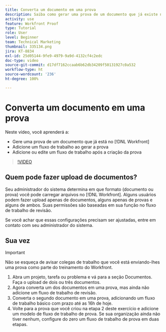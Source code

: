 ```yaml
---
title: Converta um documento em uma prova
description: Saiba como gerar uma prova de um documento que já existe no [!DNL  Workfront], adicione um fluxo de trabalho a uma prova, e adicione ou edite um fluxo de trabalho após a criação da prova.
activity: use
feature: Workfront Proof
type: Tutorial
role: User
level: Beginner
team: Technical Marketing
thumbnail: 335134.png
jira: KT-8834
exl-id: 25d05144-9fe9-4979-9a9d-4132cf4c2edc
doc-type: video
source-git-commit: d17df7162ccaab6b62db34209f50131927c0a532
workflow-type: ht
source-wordcount: '236'
ht-degree: 100%

---
```


# Converta um documento em uma prova

Neste vídeo, você aprenderá a:

* Gere uma prova de um documento que já está no [!DNL Workfront]
* Adicione um fluxo de trabalho ao gerar a prova
* Adicione ou edite um fluxo de trabalho após a criação da prova

>[!VIDEO](https://video.tv.adobe.com/v/335134/?quality=12&learn=on&enablevpops)


## Quem pode fazer upload de documentos?

Seu administrador do sistema determina em que formato (documento ou prova) você pode carregar arquivos no [!DNL Workfront]. Alguns usuários podem fazer upload apenas de documentos, alguns apenas de provas e alguns de ambos. Suas permissões são baseadas em sua função no fluxo de trabalho de revisão.

Se você achar que essas configurações precisam ser ajustadas, entre em contato com seu administrador do sistema.

## Sua vez

>[!IMPORTANT]
>
>Não se esqueça de avisar colegas de trabalho que você está enviando-lhes uma prova como parte do treinamento do Workfront.

1. Abra um projeto, tarefa ou problema e vá para a seção Documentos. Faça o upload de dois ou três documentos.
1. Agora converta um dos documentos em uma prova, mas ainda não adicione um fluxo de trabalho de revisão.
1. Converta o segundo documento em uma prova, adicionando um fluxo de trabalho básico com prazo até as 16h de hoje.
1. Volte para a prova que você criou na etapa 2 deste exercício e adicione um modelo de fluxo de trabalho de prova. Se sua organização ainda não tiver nenhum, configure do zero um fluxo de trabalho de prova em duas etapas.


<!--
###Learn more
* Generate a proof for a document
-->
